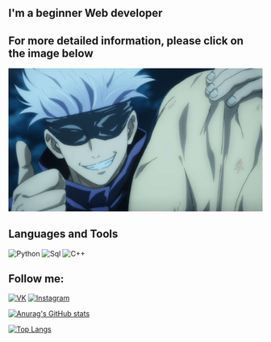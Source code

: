 ## I'm a beginner Web developer
## For more detailed information, please click on the image below
[![Header](https://github.com/1yuken/1yuken/blob/main/assets/lolxd.gif)](https://www.youtube.com/watch?v=dQw4w9WgXcQ&ab_channel=RickAstley)


## Languages and Tools

![Python](https://img.shields.io/badge/-Python-090909?style=for-the-badge&logo=python)
![Sql](https://img.shields.io/badge/-Sql-090909?style=for-the-badge&logo=MYsql)
![C++](https://img.shields.io/badge/-C++-090909?style=for-the-badge&logo=c%2b%2b)

## Follow me:

[![VK](https://img.shields.io/badge/-VK-090909?style=for-the-badge&logo=VK)](https://vk.com/1yuken)
[![Instagram](https://img.shields.io/badge/-instagram-090909?style=for-the-badge&logo=instagram)](https://www.instagram.com/yukenoff)

[![Anurag's GitHub stats](https://github-readme-stats.vercel.app/api?username=1yuken&show_icons=true&theme=dark)](https://github.com/anuraghazra/github-readme-stats)

[![Top Langs](https://github-readme-stats.vercel.app/api/top-langs/?username=1yuken&layout=compact&theme=dark)](https://github.com/anuraghazra/github-readme-stats)
